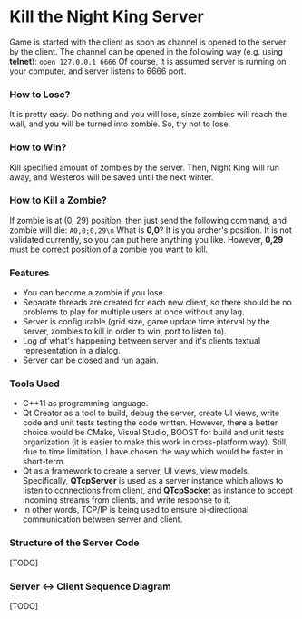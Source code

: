 # Kill the Night King Server

Game is started with the client as soon as channel is opened to the server by the client. The channel can be opened in the following way (e.g. using **telnet**):
`open 127.0.0.1 6666`
Of course, it is assumed server is running on your computer, and server listens to 6666 port.

### How to Lose?
It is pretty easy. Do nothing and you will lose, sinze zombies will reach the wall, and you will be turned into zombie. So, try not to lose.

### How to Win?
Kill specified amount of zombies by the server. Then, Night King will run away, and Westeros will be saved until the next winter.

### How to Kill a Zombie?
If zombie is at (0, 29) position, then just send the following command, and zombie will die:
`A0,0;0,29\n`
What is **0,0**? It is you archer's position. It is not validated currently, so you can put here anything you like. However, **0,29** must be correct position of a zombie you want to kill.

### Features
- You can become a zombie if you lose.
- Separate threads are created for each new client, so there should be no problems to play for multiple users at once without any lag.
- Server is configurable (grid size, game update time interval by the server, zombies to kill in order to win, port to listen to).
- Log of what's happening between server and it's clients textual representation in a dialog.
- Server can be closed and run again.

### Tools Used
- C++11 as programming language.
- Qt Creator as a tool to build, debug the server, create UI views, write code and unit tests testing the code written. However, there a better choice would be CMake, Visual Studio, BOOST for build and unit tests organization (it is easier to make this work in cross-platform way). Still, due to time limitation, I have chosen the way which would be faster in short-term.
- Qt as a framework to create a server, UI views, view models. Specifically, **QTcpServer** is used as a server instance which allows to listen to connections from client, and **QTcpSocket** as instance to accept incoming streams from clients, and write response to it.
- In other words, TCP/IP is being used to ensure bi-directional communication between server and client.

### Structure of the Server Code
[TODO]

### Server <-> Client Sequence Diagram
[TODO]
